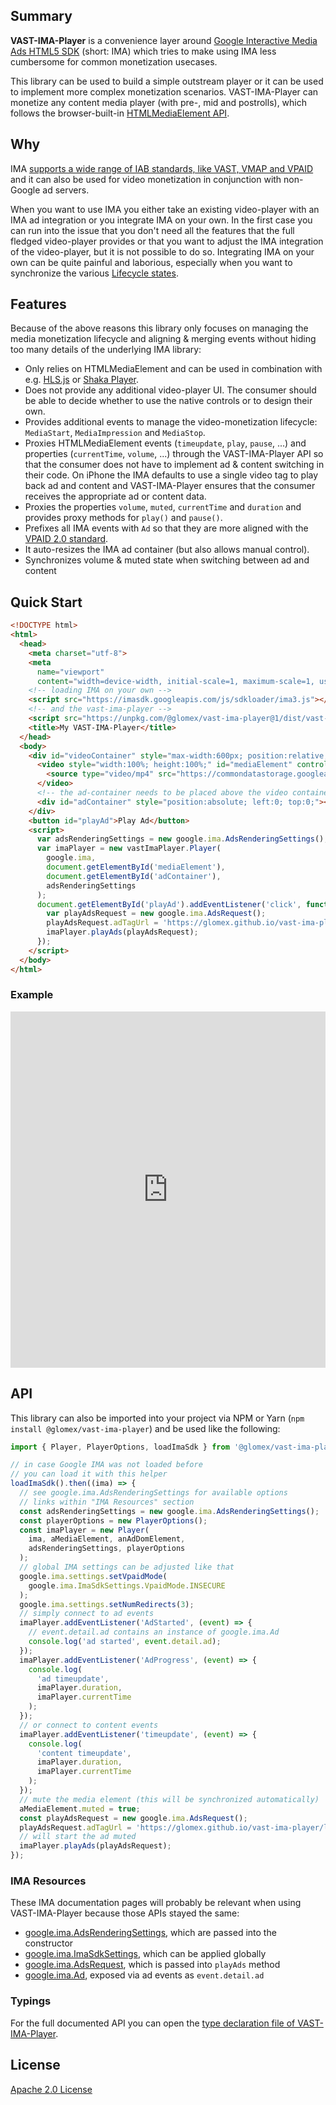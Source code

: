 ## Summary

**VAST-IMA-Player** is a convenience layer around [Google Interactive Media Ads HTML5 SDK](https://developers.google.com/interactive-media-ads/docs/sdks/html5) (short: IMA) which tries to make using IMA less cumbersome for common monetization usecases.

This library can be used to build a simple outstream player or it can be used to implement more complex monetization scenarios. VAST-IMA-Player can monetize any content media player (with pre-, mid and postrolls), which follows the browser-built-in [HTMLMediaElement API](https://developer.mozilla.org/en-US/docs/Web/API/HTMLMediaElement).

## Why

IMA [supports a wide range of IAB standards, like VAST, VMAP and VPAID](https://developers.google.com/interactive-media-ads/docs/sdks/html5/compatibility#video-features-and-sdk-versions) and it can also be used for video monetization in conjunction with non-Google ad servers.

When you want to use IMA you either take an existing video-player with an IMA ad integration or you integrate IMA on your own. In the first case you can run into the issue that you don't need all the features that the full fledged video-player provides or that you want to adjust the IMA integration of the video-player, but it is not possible to do so. Integrating IMA on your own can be quite painful and laborious, especially when you want to synchronize the various [Lifecycle states](https://developers.google.com/interactive-media-ads/docs/sdks/html5/architecture#lifecycle).

## Features

Because of the above reasons this library only focuses on managing the media monetization lifecycle and aligning & merging events without hiding too many details of the underlying IMA library:

* Only relies on HTMLMediaElement and can be used in combination with e.g. [HLS.js](https://github.com/video-dev/hls.js/) or [Shaka Player](https://github.com/google/shaka-player).
* Does not provide any additional video-player UI. The consumer should be able to decide whether to use the native controls or to design their own.
* Provides additional events to manage the video-monetization lifecycle: `MediaStart`, `MediaImpression` and `MediaStop`.
* Proxies HTMLMediaElement events (`timeupdate`, `play`, `pause`, ...) and properties (`currentTime`, `volume`, ...) through the VAST-IMA-Player API so that the consumer does not have to implement ad & content switching in their code. On iPhone the IMA defaults to use a single video tag to play back ad and content and VAST-IMA-Player ensures that the consumer receives the appropriate ad or content data.
* Proxies the properties `volume`, `muted`, `currentTime` and `duration` and provides proxy methods for `play()` and `pause()`.
* Prefixes all IMA events with `Ad` so that they are more aligned with the [VPAID 2.0 standard](https://www.iab.com/wp-content/uploads/2015/06/VPAID_2_0_Final_04-10-2012.pdf).
* It auto-resizes the IMA ad container (but also allows manual control).
* Synchronizes volume & muted state when switching between ad and content

## Quick Start

~~~html
<!DOCTYPE html>
<html>
  <head>
    <meta charset="utf-8">
    <meta
      name="viewport"
      content="width=device-width, initial-scale=1, maximum-scale=1, user-scalable=0">
    <!-- loading IMA on your own -->
    <script src="https://imasdk.googleapis.com/js/sdkloader/ima3.js"></script>
    <!-- and the vast-ima-player -->
    <script src="https://unpkg.com/@glomex/vast-ima-player@1/dist/vast-ima-player.umd.js"></script>
    <title>My VAST-IMA-Player</title>
  </head>
  <body>
    <div id="videoContainer" style="max-width:600px; position:relative;">
      <video style="width:100%; height:100%;" id="mediaElement" controls playsinline poster="https://peach.blender.org/wp-content/uploads/bbb-splash.png" preload="none">
        <source type="video/mp4" src="https://commondatastorage.googleapis.com/gtv-videos-bucket/sample/BigBuckBunny.mp4">
      </video>
      <!-- the ad-container needs to be placed above the video container -->
      <div id="adContainer" style="position:absolute; left:0; top:0;"></div>
    </div>
    <button id="playAd">Play Ad</button>
    <script>
      var adsRenderingSettings = new google.ima.AdsRenderingSettings();
      var imaPlayer = new vastImaPlayer.Player(
        google.ima,
        document.getElementById('mediaElement'),
        document.getElementById('adContainer'),
        adsRenderingSettings
      );
      document.getElementById('playAd').addEventListener('click', function() {
        var playAdsRequest = new google.ima.AdsRequest();
        playAdsRequest.adTagUrl = 'https://glomex.github.io/vast-ima-player/linear-ad.xml';
        imaPlayer.playAds(playAdsRequest);
      });
    </script>
  </body>
</html>
~~~

### Example

<iframe height="570" style="width: 100%;" scrolling="no" title="VAST-IMA-Player Playground" src="https://codepen.io/klipstein/embed/GRpwLXr?height=570&theme-id=light&default-tab=result" frameborder="no" allowtransparency="true" allowfullscreen="true">
  See the Pen <a href='https://codepen.io/klipstein/pen/GRpwLXr'>VAST-IMA-Player Playground</a> by Tobias von Klipstein
  (<a href='https://codepen.io/klipstein'>@klipstein</a>) on <a href='https://codepen.io'>CodePen</a>.
</iframe>

## API

This library can also be imported into your project via NPM or Yarn (`npm install @glomex/vast-ima-player`) and be used like the following:

~~~js
import { Player, PlayerOptions, loadImaSdk } from '@glomex/vast-ima-player';

// in case Google IMA was not loaded before
// you can load it with this helper
loadImaSdk().then((ima) => {
  // see google.ima.AdsRenderingSettings for available options
  // links within "IMA Resources" section
  const adsRenderingSettings = new google.ima.AdsRenderingSettings();
  const playerOptions = new PlayerOptions();
  const imaPlayer = new Player(
    ima, aMediaElement, anAdDomElement,
    adsRenderingSettings, playerOptions
  );
  // global IMA settings can be adjusted like that
  google.ima.settings.setVpaidMode(
    google.ima.ImaSdkSettings.VpaidMode.INSECURE
  );
  google.ima.settings.setNumRedirects(3);
  // simply connect to ad events
  imaPlayer.addEventListener('AdStarted', (event) => {
    // event.detail.ad contains an instance of google.ima.Ad
    console.log('ad started', event.detail.ad);
  });
  imaPlayer.addEventListener('AdProgress', (event) => {
    console.log(
      'ad timeupdate',
      imaPlayer.duration,
      imaPlayer.currentTime
    );
  });
  // or connect to content events
  imaPlayer.addEventListener('timeupdate', (event) => {
    console.log(
      'content timeupdate',
      imaPlayer.duration,
      imaPlayer.currentTime
    );
  });
  // mute the media element (this will be synchronized automatically)
  aMediaElement.muted = true;
  const playAdsRequest = new google.ima.AdsRequest();
  playAdsRequest.adTagUrl = 'https://glomex.github.io/vast-ima-player/linear-ad.xml';
  // will start the ad muted
  imaPlayer.playAds(playAdsRequest);
});
~~~

### IMA Resources

These IMA documentation pages will probably be relevant when using VAST-IMA-Player because those APIs stayed the same:

* [google.ima.AdsRenderingSettings](https://developers.google.com/interactive-media-ads/docs/sdks/html5/v3/reference/js/google.ima.AdsRenderingSettings), which are passed into the constructor
* [google.ima.ImaSdkSettings](https://developers.google.com/interactive-media-ads/docs/sdks/html5/v3/reference/js/google.ima.ImaSdkSettings), which can be applied globally
* [google.ima.AdsRequest](https://developers.google.com/interactive-media-ads/docs/sdks/html5/v3/reference/js/google.ima.AdsRequest), which is passed into `playAds` method
* [google.ima.Ad](https://developers.google.com/interactive-media-ads/docs/sdks/html5/v3/reference/js/google.ima.Ad), exposed via ad events as `event.detail.ad`

### Typings

For the full documented API you can open the [type declaration file of VAST-IMA-Player](https://unpkg.com/@glomex/vast-ima-player@1/dist/vast-ima-player.d.ts).

## License

[Apache 2.0 License](https://oss.ninja/apache-2.0-header/glomex)